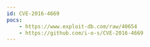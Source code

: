 ```yaml
---
id: CVE-2016-4669
pocs: 
    - https://www.exploit-db.com/raw/40654
    - https://github.com/i-o-s/CVE-2016-4669
---
```

